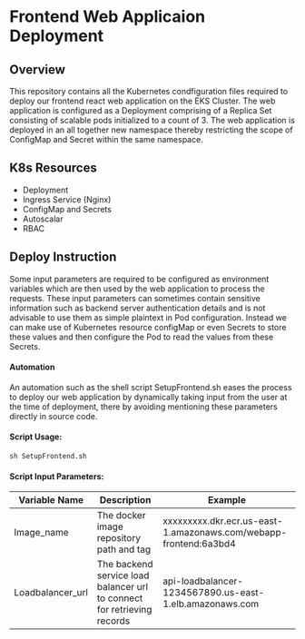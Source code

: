 
# Frontend Web Applicaion Deployment
## Overview
This repository contains all the Kubernetes condfiguration files required to deploy our frontend react web application on the EKS Cluster. The web application is configured as a Deployment comprising of a Replica Set consisting of scalable pods initialized to a count of 3. The web application is deployed in an all together new namespace thereby restricting the scope of ConfigMap and Secret within the same namespace.


## K8s Resources
- Deployment
- Ingress Service (Nginx)
- ConfigMap and Secrets
- Autoscalar
- RBAC


## Deploy Instruction
Some input parameters are required to be configured as environment variables which are then used by the web application to process the requests. These input parameters can sometimes contain sensitive information such as backend server authentication details and is not advisable to use them as simple plaintext in Pod configuration. Instead we can make use of Kubernetes resource configMap or even Secrets to store these values and then configure the Pod to read the values from these Secrets. <br>

#### Automation
An automation such as the shell script SetupFrontend.sh eases the process to deploy our web application by dynamically taking input from the user at the time of deployment, there by avoiding mentioning these parameters directly in source code.

#### Script Usage:
```
sh SetupFrontend.sh
```
#### Script Input Parameters:

| Variable Name | Description | Example |
| --- | --- | --- |
|Image_name| The docker image repository path and tag| xxxxxxxxx.dkr.ecr.us-east-1.amazonaws.com/webapp-frontend:6a3bd4|
|Loadbalancer_url| The backend service load balancer url to connect for retrieving records| api-loadbalancer-1234567890.us-east-1.elb.amazonaws.com |